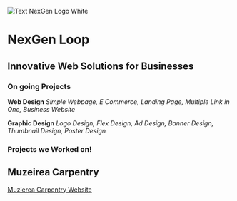 ![Text NexGen Logo White](https://github.com/NexGenLoop/NexGenLoop/assets/167745884/59bcb95b-f73a-42ae-b422-3dcab555ffe7)

# NexGen Loop
## Innovative Web Solutions for Businesses

### On going Projects

**Web Design**
*Simple Webpage, E Commerce, Landing Page, Multiple Link in One, Business Website*

**Graphic Design**
*Logo Design, Flex Design, Ad Design, Banner Design, Thumbnail Design, Poster Design*

### Projects we Worked on!

## Muzeirea Carpentry

[Muzierea Carpentry Website](https://muzeireacarpentry.com/)
